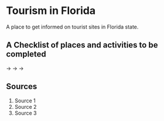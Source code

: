 # Tourism in Florida

A place to get informed on tourist sites in Florida state.

## A Checklist of places and activities to be completed
->
->
->

##


## Sources

1. Source 1
2. Source 2
3. Source 3